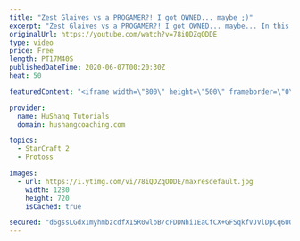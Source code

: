 ```yaml
---
title: "Zest Glaives vs a PROGAMER?! I got OWNED... maybe ;)"
excerpt: "Zest Glaives vs a PROGAMER?! I got OWNED... maybe... In this Starcraft 2 guide we take a look at an example replay of the build we learned yesterday! I had a hard time finding a good opponent to show you guys an example but after dieing to cannon rushes many time, I found one: previous progamer golden."
originalUrl: https://youtube.com/watch?v=78iQDZqODDE
type: video
price: Free
length: PT17M40S
publishedDateTime: 2020-06-07T00:20:30Z
heat: 50

featuredContent: "<iframe width=\"800\" height=\"500\" frameborder=\"0\" src=\"https://www.youtube.com/embed/78iQDZqODDE\" allow=\"accelerometer; autoplay; encrypted-media; gyroscope; picture-in-picture\" allowfullscreen></iframe>"

provider:
  name: HuShang Tutorials
  domain: hushangcoaching.com

topics:
  - StarCraft 2
  - Protoss

images:
  - url: https://i.ytimg.com/vi/78iQDZqODDE/maxresdefault.jpg
    width: 1280
    height: 720
    isCached: true

secured: "d6gssLGdx1myhmbzcdfX15R0wlbB/cFDDNhi1EaCfCX+GFSqkfVJVlDpCq6UOEFgvkjJ/073a8yWfz080Y24IVRa9exVHGf12z0R5PpjrAajoSGO4PzllIhs5WZS8xmTbMoEUIp2nxwHI+HpGe8aFz0XS/IaJuSvR5cO2ny80gER1EuwlgBBeoQHeio9jX0h22q5TuueB9VoGZMRgUhfdhl/8vx8nlwynn/9+xLmsrTRJEbV+lRFoMT3AcyRQqam1N52jYNaf+GocRkTnxydIU5L2HINHNBwIInNvP0lwFZVRyCglrECd7zGSFGt7zcn/r8ggIwaaI8MIsOqMzh2wPPCmign1/xVKHKQ1QJC4RlkLqI9RIKzcRf+uPiF5pHyXvdf+6ylZ479Mnk4zFfIeSo3mUYG8/kiac2RWmn6IbM=;8cBEaJ2RBWw+IZVEj7aj0g=="
---
```


